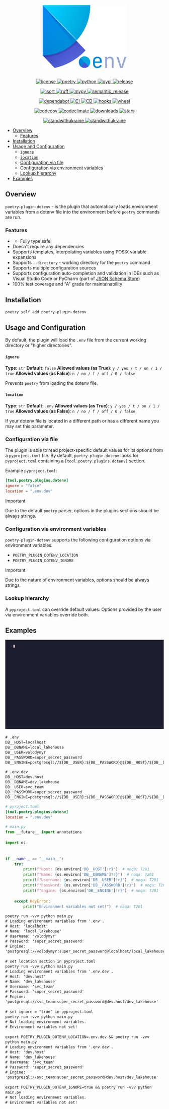 <div align="center">
  <img alt="logo" src="https://github.com/pivoshenko/poetry-plugin-dotenv/blob/main/docs/assets/logo.svg?raw=True" height=200>
</div>

<br>

<p align="center">
  <a href="https://opensource.org/licenses/MIT">
    <img alt="license" src="https://img.shields.io/pypi/l/poetry-plugin-dotenv?logo=opensourceinitiative">
  </a>
  <a href="https://python-poetry.org">
    <img alt="poetry" src="https://img.shields.io/endpoint?url=https://python-poetry.org/badge/v0.json">
  </a>
  <a href="https://pypi.org/project/poetry-plugin-dotenv">
    <img alt="python" src="https://img.shields.io/pypi/pyversions/poetry-plugin-dotenv?logo=python">
  </a>
  <a href="https://pypi.org/project/poetry-plugin-dotenv">
    <img alt="pypi" src="https://img.shields.io/pypi/v/poetry-plugin-dotenv?logo=pypi">
  </a>
  <a href="https://github.com/pivoshenko/poetry-plugin-dotenv/releases">
    <img alt="release" src="https://img.shields.io/github/v/release/pivoshenko/poetry-plugin-dotenv?logo=github">
  </a>
</p>

<p align="center">
  <a href="https://github.com/PyCQA/isort">
    <img alt="isort" src="https://img.shields.io/badge/imports-isort-black.svg?logo=windowsterminal">
  </a>
  <a href="https://beta.ruff.rs/docs/">
    <img alt="ruff" src="https://img.shields.io/endpoint?url=https://raw.githubusercontent.com/charliermarsh/ruff/main/assets/badge/v2.json">
  </a>
  <a href="https://mypy.readthedocs.io/en/stable/index.html">
    <img alt="mypy" src="https://img.shields.io/badge/mypy-checked-success.svg?logo=python">
  </a>
  <a href="https://github.com/semantic-release/semantic-release">
    <img alt="semantic_release" src="https://img.shields.io/badge/semantic_release-angular-e10079?logo=semantic-release">
  </a>
</p>

<p align="center">
  <a href="https://github.com/dependabot">
    <img alt="dependabot" src="https://img.shields.io/badge/dependabot-enable-success?logo=Dependabot">
  </a>
  <a href="https://github.com/pivoshenko/poetry-plugin-dotenv/actions/workflows/ci.yaml">
    <img alt="CI" src="https://img.shields.io/github/actions/workflow/status/pivoshenko/poetry-plugin-dotenv/ci.yaml?label=CI&logo=github">
  </a>
  <a href="https://github.com/pivoshenko/poetry-plugin-dotenv/actions/workflows/cd.yaml">
    <img alt="CD" src="https://img.shields.io/github/actions/workflow/status/pivoshenko/poetry-plugin-dotenv/cd.yaml?label=CD&logo=github">
  </a>
  <a href="https://github.com/pivoshenko/poetry-plugin-dotenv/blob/main/.pre-commit-config.yaml">
    <img alt="hooks" src="https://img.shields.io/badge/pre--commit-enabled-brightgreen?logo=pre-commit">
  </a>
  <a href="https://pypi.org/project/poetry-plugin-dotenv">
    <img alt="wheel" src="https://img.shields.io/pypi/wheel/poetry-plugin-dotenv?logo=pypi">
  </a>
</p>

<p align="center">
  <a href="https://codecov.io/gh/pivoshenko/poetry-plugin-dotenv" >
    <img alt="codecov" src="https://codecov.io/gh/pivoshenko/poetry-plugin-dotenv/graph/badge.svg?token=cqRQxVnDR6"/>
  </a>
  <a href="https://codeclimate.com/github/pivoshenko/poetry-plugin-dotenv/maintainability">
    <img alt="codeclimate" src="https://img.shields.io/codeclimate/maintainability/pivoshenko/poetry-plugin-dotenv?logo=codeclimate">
  </a>
  <a href="https://pypi.org/project/poetry-plugin-dotenv">
    <img alt="downloads" src="https://img.shields.io/pypi/dm/poetry-plugin-dotenv?logo=pypi">
  </a>
  <a href="https://github.com/pivoshenko/poetry-plugin-dotenv/">
    <img alt="stars" src="https://img.shields.io/github/stars/pivoshenko/poetry-plugin-dotenv?style=flat&logo=github">
  </a>
</p>

<p align="center">
  <a href="https://stand-with-ukraine.pp.ua/">
    <img alt="standwithukraine" src="https://img.shields.io/badge/Support-Ukraine-FFD500?style=flat&labelColor=005BBB">
  </a>
  <a href="https://stand-with-ukraine.pp.ua">
    <img alt="standwithukraine" src="https://img.shields.io/badge/made_in-Ukraine-ffd700.svg?labelColor=0057b7">
  </a>
</p>

- [Overview](#overview)
  - [Features](#features)
- [Installation](#installation)
- [Usage and Configuration](#usage-and-configuration)
    - [`ignore`](#ignore)
    - [`location`](#location)
  - [Configuration via file](#configuration-via-file)
  - [Configuration via environment variables](#configuration-via-environment-variables)
  - [Lookup hierarchy](#lookup-hierarchy)
- [Examples](#examples)

## Overview

`poetry-plugin-dotenv` - is the plugin that automatically loads environment variables from a dotenv file into the environment before `poetry` commands are run.

### Features

- - Fully type safe
- Doesn't require any dependencies
- Supports templates, interpolating variables using POSIX variable expansions
- Supports `--directory` - working directory for the `poetry` command
- Supports multiple configuration sources
- Supports configuration auto-completion and validation in IDEs such as Visual Studio Code or PyCharm (part of [JSON Schema Store](https://www.schemastore.org/json/))
- 100% test coverage and "A" grade for maintainability

## Installation

```bash
poetry self add poetry-plugin-dotenv
```

## Usage and Configuration

By default, the plugin will load the `.env` file from the current working directory or "higher directories".

#### `ignore`

**Type**: `str`
**Default**: `false`
**Allowed values (as True)**: `y / yes / t / on / 1 / true`
**Allowed values (as False)**: `n / no / f / off / 0 / false`

Prevents `poetry` from loading the dotenv file.

#### `location`

**Type**: `str`
**Default**: `.env`
**Allowed values (as True)**: `y / yes / t / on / 1 / true`
**Allowed values (as False)**: `n / no / f / off / 0 / false`

If your dotenv file is located in a different path or has a different name you may set this parameter.

### Configuration via file

The plugin is able to read project-specific default values for its options from a `pyproject.toml` file.
By default, `poetry-plugin-dotenv` looks for `pyproject.toml` containing a `[tool.poetry.plugins.dotenv]` section.

Example `pyproject.toml`:

```toml
[tool.poetry.plugins.dotenv]
ignore = "false"
location = ".env.dev"
```

> [!IMPORTANT]
> Due to the default `poetry` parser, options in the plugins sections should be always strings.

### Configuration via environment variables

`poetry-plugin-dotenv` supports the following configuration options via environment variables.

- `POETRY_PLUGIN_DOTENV_LOCATION`
- `POETRY_PLUGIN_DOTENV_IGNORE`

> [!IMPORTANT]
> Due to the nature of environment variables, options should be always strings.

### Lookup hierarchy

A `pyproject.toml` can override default values. Options provided by the user via environment variables override both.

## Examples

<img alt="demo" src="https://github.com/pivoshenko/poetry-plugin-dotenv/blob/main/docs/assets/demo.gif?raw=True">

```dotenv
# .env
DB__HOST=localhost
DB__DBNAME=local_lakehouse
DB__USER=volodymyr
DB__PASSWORD=super_secret_password
DB__ENGINE=postgresql://${DB__USER}:${DB__PASSWORD}@${DB__HOST}/${DB__DBNAME}
```

```dotenv
# .env.dev
DB__HOST=dev.host
DB__DBNAME=dev_lakehouse
DB__USER=svc_team
DB__PASSWORD=super_secret_password
DB__ENGINE=postgresql://${DB__USER}:${DB__PASSWORD}@${DB__HOST}/${DB__DBNAME}
```

```toml
# pyroject.toml
[tool.poetry.plugins.dotenv]
location = ".env.dev"
```

```python
# main.py
from __future__ import annotations

import os


if __name__ == "__main__":
    try:
        print(f"Host: {os.environ['DB__HOST']!r}")  # noqa: T201
        print(f"Name: {os.environ['DB__DBNAME']!r}")  # noqa: T201
        print(f"Username: {os.environ['DB__USER']!r}")  # noqa: T201
        print(f"Password: {os.environ['DB__PASSWORD']!r}")  # noqa: T201
        print(f"Engine: {os.environ['DB__ENGINE']!r}")  # noqa: T201

    except KeyError:
        print("Environment variables not set!")  # noqa: T201
```

```shell
poetry run -vvv python main.py
# Loading environment variables from '.env'.
# Host: 'localhost'
# Name: 'local_lakehouse'
# Username: 'volodymyr'
# Password: 'super_secret_password'
# Engine: 'postgresql://volodymyr:super_secret_password@localhost/local_lakehouse'

# set location section in pyproject.toml
poetry run -vvv python main.py
# Loading environment variables from '.env.dev'.
# Host: 'dev.host'
# Name: 'dev_lakehouse'
# Username: 'svc_team'
# Password: 'super_secret_password'
# Engine: 'postgresql://svc_team:super_secret_password@dev.host/dev_lakehouse'

# set ignore = "true" in pyproject.toml
poetry run -vvv python main.py
# Not loading environment variables.
# Environment variables not set!

export POETRY_PLUGIN_DOTENV_LOCATION=.env.dev && poetry run -vvv python main.py
# Loading environment variables from '.env.dev'.
# Host: 'dev.host'
# Name: 'dev_lakehouse'
# Username: 'svc_team'
# Password: 'super_secret_password'
# Engine: 'postgresql://svc_team:super_secret_password@dev.host/dev_lakehouse'

export POETRY_PLUGIN_DOTENV_IGNORE=true && poetry run -vvv python main.py
# Not loading environment variables.
# Environment variables not set!
```
